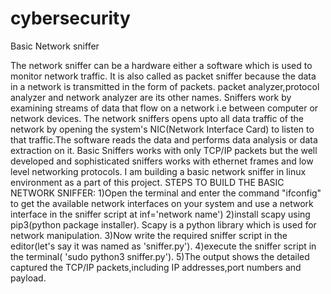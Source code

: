 # cybersecurity
Basic Network sniffer

The network sniffer can be a hardware either a software which is used to monitor network traffic.
It is also called as packet sniffer because the data in a network is transmitted in the form of packets.
packet analyzer,protocol analyzer and network analyzer are its other names.
Sniffers work by examining streams of data that flow on a network i.e between computer or network devices.
The network sniffers opens upto all data traffic of the network by opening the system's NIC(Network Interface Card) to listen to that traffic.The software reads the data and 
performs data analysis or data extraction on it.
Basic Sniffers works with only TCP/IP packets but the well developed and sophisticated sniffers works with ethernet frames and low level networking protocols.
I am building a basic network sniffer in linux environment as a part of this project.
STEPS TO BUILD THE BASIC NETWORK SNIFFER:
1)Open the terminal and enter the command "ifconfig" to get the available network interfaces on your system and use a network interface in the sniffer script at inf='network name')
2)install scapy using pip3(python package installer). Scapy is a python library which is used for network manipulation.
3)Now write the required sniffer script in the editor(let's say it was named as 'sniffer.py').
4)execute the sniffer script in the terminal( 'sudo python3 sniffer.py').
5)The output shows the detailed captured the TCP/IP packets,including IP addresses,port numbers and payload.
